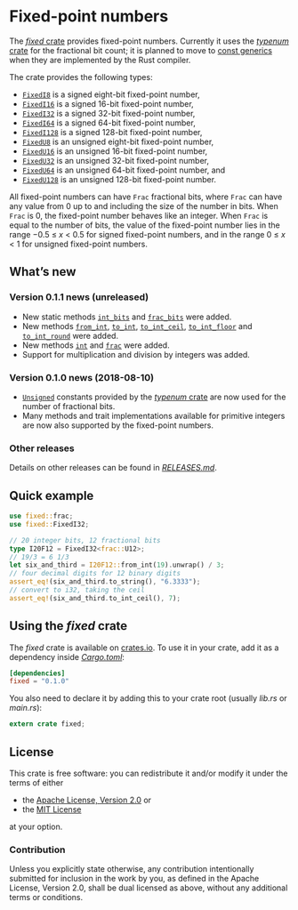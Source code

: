 <!-- Copyright © 2018 Trevor Spiteri -->

<!-- Copying and distribution of this file, with or without
modification, are permitted in any medium without royalty provided the
copyright notice and this notice are preserved. This file is offered
as-is, without any warranty. -->

# Fixed-point numbers

The [*fixed* crate] provides fixed-point numbers. Currently it uses
the [*typenum* crate] for the fractional bit count; it is planned to
move to [const generics] when they are implemented by the Rust
compiler.

The crate provides the following types:

  * [`FixedI8`] is a signed eight-bit fixed-point number,
  * [`FixedI16`] is a signed 16-bit fixed-point number,
  * [`FixedI32`] is a signed 32-bit fixed-point number,
  * [`FixedI64`] is a signed 64-bit fixed-point number,
  * [`FixedI128`] is a signed 128-bit fixed-point number,
  * [`FixedU8`] is an unsigned eight-bit fixed-point number,
  * [`FixedU16`] is an unsigned 16-bit fixed-point number,
  * [`FixedU32`] is an unsigned 32-bit fixed-point number,
  * [`FixedU64`] is an unsigned 64-bit fixed-point number, and
  * [`FixedU128`] is an unsigned 128-bit fixed-point number.

All fixed-point numbers can have `Frac` fractional bits, where `Frac`
can have any value from 0 up to and including the size of the number
in bits. When `Frac` is 0, the fixed-point number behaves like an
integer. When `Frac` is equal to the number of bits, the value of the
fixed-point number lies in the range −0.5 ≤ *x* < 0.5 for signed
fixed-point numbers, and in the range 0 ≤ *x* < 1 for unsigned
fixed-point numbers.

## What’s new

### Version 0.1.1 news (unreleased)

  * New static methods [`int_bits`] and [`frac_bits`] were added.
  * New methods [`from_int`], [`to_int`], [`to_int_ceil`],
    [`to_int_floor`] and [`to_int_round`] were added.
  * New methods [`int`] and [`frac`] were added.
  * Support for multiplication and division by integers was added.
  
[`frac_bits`]: https://docs.rs/fixed/0.1.1/fixed/struct.FixedI32.html#method.frac_bits
[`frac`]: https://docs.rs/fixed/0.1.1/fixed/struct.FixedI32.html#method.frac
[`from_int`]: https://docs.rs/fixed/0.1.1/fixed/struct.FixedI32.html#method.from_int
[`int_bits`]: https://docs.rs/fixed/0.1.1/fixed/struct.FixedI32.html#method.int_bits
[`to_int_ceil`]: https://docs.rs/fixed/0.1.1/fixed/struct.FixedI32.html#method.to_int_ceil
[`to_int_floor`]: https://docs.rs/fixed/0.1.1/fixed/struct.FixedI32.html#method.to_int_floor
[`to_int_round`]: https://docs.rs/fixed/0.1.1/fixed/struct.FixedI32.html#method.to_int_round
[`to_int`]: https://docs.rs/fixed/0.1.1/fixed/struct.FixedI32.html#method.to_int
[`int`]: https://docs.rs/fixed/0.1.1/fixed/struct.FixedI32.html#method.int

### Version 0.1.0 news (2018-08-10)

  * [`Unsigned`] constants provided by the [*typenum* crate] are now
    used for the number of fractional bits.
  * Many methods and trait implementations available for primitive
    integers are now also supported by the fixed-point numbers.

[`Unsigned`]: https://docs.rs/typenum/^1.3/typenum/marker_traits/trait.Unsigned.html

### Other releases

Details on other releases can be found in [*RELEASES.md*].

[*RELEASES.md*]: https://gitlab.com/tspiteri/fixed/blob/master/RELEASES.md

## Quick example

```rust
use fixed::frac;
use fixed::FixedI32;

// 20 integer bits, 12 fractional bits
type I20F12 = FixedI32<frac::U12>;
// 19/3 = 6 1/3
let six_and_third = I20F12::from_int(19).unwrap() / 3;
// four decimal digits for 12 binary digits
assert_eq!(six_and_third.to_string(), "6.3333");
// convert to i32, taking the ceil
assert_eq!(six_and_third.to_int_ceil(), 7);
```

## Using the *fixed* crate

The *fixed* crate is available on [crates.io][*fixed* crate]. To use
it in your crate, add it as a dependency inside [*Cargo.toml*]:

```toml
[dependencies]
fixed = "0.1.0"
```

You also need to declare it by adding this to your crate root (usually
*lib.rs* or *main.rs*):

```rust
extern crate fixed;
```

## License

This crate is free software: you can redistribute it and/or modify it
under the terms of either

  * the [Apache License, Version 2.0][LICENSE-APACHE] or
  * the [MIT License][LICENSE-MIT]

at your option.

### Contribution

Unless you explicitly state otherwise, any contribution intentionally
submitted for inclusion in the work by you, as defined in the Apache
License, Version 2.0, shall be dual licensed as above, without any
additional terms or conditions.

[*Cargo.toml*]: https://doc.rust-lang.org/cargo/guide/dependencies.html
[*fixed* crate]: https://crates.io/crates/fixed
[*typenum* crate]: https://crates.io/crates/typenum
[LICENSE-APACHE]: https://www.apache.org/licenses/LICENSE-2.0
[LICENSE-MIT]: https://opensource.org/licenses/MIT
[`FixedI128`]: https://docs.rs/fixed/0.1.0/fixed/struct.FixedI128.html
[`FixedI16`]: https://docs.rs/fixed/0.1.0/fixed/struct.FixedI16.html
[`FixedI32`]: https://docs.rs/fixed/0.1.0/fixed/struct.FixedI32.html
[`FixedI64`]: https://docs.rs/fixed/0.1.0/fixed/struct.FixedI64.html
[`FixedI8`]: https://docs.rs/fixed/0.1.0/fixed/struct.FixedI8.html
[`FixedU128`]: https://docs.rs/fixed/0.1.0/fixed/struct.FixedU128.html
[`FixedU16`]: https://docs.rs/fixed/0.1.0/fixed/struct.FixedU16.html
[`FixedU32`]: https://docs.rs/fixed/0.1.0/fixed/struct.FixedU32.html
[`FixedU64`]: https://docs.rs/fixed/0.1.0/fixed/struct.FixedU64.html
[`FixedU8`]: https://docs.rs/fixed/0.1.0/fixed/struct.FixedU8.html
[channels]: https://doc.rust-lang.org/book/second-edition/appendix-07-nightly-rust.html
[const generics]: https://github.com/rust-lang/rust/issues/44580
